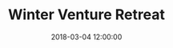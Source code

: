 ---
title: Winter Venture Retreat
date: 2018-03-04 12:00:00
tags:
- event
layout: event
permalink: "/event/:title"
venue: Unplug Chalet
location: Canazei, Trentino, Italy
image: http://localhost:4000/assets/img/location/villetta-maria.jpeg
when_header: March 04-07, 2018
how_was_it:
- We have chosen the best of the best. The Unplug chalet is in front of the Marmolada, the highest mountain of the Dolomites. It is an occasion to really deeply connect
  with fellow entrepreneurs and investors, but most of all to feel the pull of nature,
  enjoying the silence and solitude that you can only get by being in the middle of
  the mountains.
- The chalet is secluded in the woods, where you can't hear a sound other than animals, but it's just a 7 minutes drives from Canazei, a small gem of a village in the heart of the Dolomites. It is a 3-star hotel with its own restaurant and bar.
video: https://www.youtube.com/watch?v=dUyhWS0rR1A
caratteristics:
  altitude: 1450 mt
  cooking: Traditional
  beds: 60 people
past_edition:
  period: 04 - 05 - 06 - 07 March 2018
  image: http://localhost:4000/assets/img/edition_cards/tires.png
speakers:
- name: Nadia Eghbal
  role: Open Source Lead, Github
  image: http://localhost:4000/assets/img/speakers/nadia.jpeg
- name: To be announced
  role: TBD
  image: http://localhost:4000/assets/img/speakers/placeholder_speakers.jpg
# attendees:
# - name: Algolia
#   image: http://localhost:4000/assets/img/attendees/algolia.png
# - name: Cachet
#   image: http://localhost:4000/assets/img/attendees/algolia.png
# - name: Ebanx
#   image: http://localhost:4000/assets/img/attendees/algolia.png
# - name: codebase
#   image: http://localhost:4000/assets/img/attendees/algolia.png
# - name: Google
#   image: http://localhost:4000/assets/img/attendees/algolia.png
# - name: Drip
#   image: http://localhost:4000/assets/img/attendees/algolia.png
# - name: DigitalOcean
#   image: http://localhost:4000/assets/img/attendees/algolia.png
# - name: cirrus
#   image: http://localhost:4000/assets/img/attendees/algolia.png
organizers:
- name: STEFANO BERNARDI
  role: Investor
  image: http://localhost:4000/assets/img/organizers/bernardi.jpg
- name: LORENZO SANNA
  role: Business Developer
  image: http://localhost:4000/assets/img/organizers/sanna.png
schedule:
- day: SUNDAY, MARCH 04
  program:
  - time: 2.00 PM
    what: We leave from Verona
    description: Meeting points outside the train station and airport
  - time: 5.00 PM
    what: Arrival at Unplug's Chalet
    description: Check-in time and find your room mate fot the next days!
  - time: 5.30 PM
    what: Ski test and rental
    description: Only for wannabe skiers
  - time: 6.00 PM
    what: Welcome Bonfire Aperitivo
    description: Drink, get cozy and get to meet your fellow adventurers.
  - time: 8.00 PM
    what: Dinner at Unplug's Chalet
    description: Typical dinner, with a simple 1 minute presentation of each guest.
- day: MONDAY, MARCH 05
  program:
  - time: 7.30 AM
    what: Breakfast
    description: Get your energy for the day!
  - time: 8.30 AM
    what: Skiing!
    description: We leave the Chalet and go on the slopes.
  - time: 9.30 AM
    what: Sledding!
    description: If skiing is not your sport, we have quite the fun alternative.
  - time: 3.00 PM
    what: Relax
    description: We get back to the hotel and get changed.
  - time: 5.00 PM
    what: SPA TIME!
    description: We're off to the magnificent QC Terme Dolomiti!
  - time: 7.00 PM
    what: Dinner at the Spa
    description: Light dinner in our bathrobes, with some unconference talks.
  - time: 10.00 PM
    what: Back to Unplug Chalet
    description: Unplug in our private bar
- day: TUESDAY, MARCH 06
  program:
  - time: 7.30 AM
    what: Breakfast
    description: Get your energy for the day!
  - time: 8.30 AM
    what: Skiing!
    description: We leave the Chalet and go on the slopes.
  - time: 9.30 AM
    what: Snowshoe Time! (For non-skiers)
    description: Hike through the dolomites with mountain guides on snowshoes!
  - time: 4.00 PM
    what: Return to Unplug Chalet
    description: Shower, relax, drink and chat.
  - time: 5.30 PM
    what: Snowmobile ride to Malga Monzoni
    description: Bring some warm stuff and be ready for an adventure
  - time: 6.30 PM
    what: Talks
    description: Inspiring talks from your fellow mountaineers
  - time: 7.30 PM
    what: Dinner
    description: Home made, slowfood and very typical dinner at Malga Monzoni.
  - time: 10.00 PM
    what: Sled down the mountain!
    description: It is time to sled back... It will be night so bring a light!
- day: WEDNESDAY, MARCH 07
  program:
  - time: 8.00 AM
    what: Breakfast
    description: Meet in the Hotel lobby and load up on energies for the day.
  - time: 9.00 AM
    what: Talks for whoever is already awake.
    description: Last talks before leaving
  - time: 11.00 AM
    what: Bye Bye Unplug Chalet
    description: It's time to go back to the real world! Our bus leaves now.
  - time: 12.30 AM
    what: Surprise Goodbye Lunch
    description: Promise it's worth it.
  - time: 4.30 PM
    what: Bye!
    description: We say good bye! Please ensure you book travel from Verona's Airport at 5:30pm
      at the earliest. If you need to leave earlier, please contact us before purchasing
      a ticket to make sure we can accomodate. We suggest spending the night in Verona
      and booking travel for the next morning! It is a stunning city.
gallery-small:
  image:
    - http://localhost:4000/assets/img/events_photos/2017_winter_retreat/01.jpg
    - http://localhost:4000/assets/img/events_photos/2017_winter_retreat/02.jpg
    - http://localhost:4000/assets/img/events_photos/2017_winter_retreat/03.jpg
    - http://localhost:4000/assets/img/events_photos/2017_winter_retreat/04.jpg
    - http://localhost:4000/assets/img/events_photos/2017_winter_retreat/05.jpg
    - http://localhost:4000/assets/img/events_photos/2017_winter_retreat/06.jpg
    - http://localhost:4000/assets/img/events_photos/2017_winter_retreat/07.jpg
    - http://localhost:4000/assets/img/events_photos/2017_winter_retreat/08.jpg
    - http://localhost:4000/assets/img/events_photos/2017_winter_retreat/09.jpg
    - http://localhost:4000/assets/img/events_photos/2017_winter_retreat/10.jpg
    - http://localhost:4000/assets/img/events_photos/2017_winter_retreat/11.jpg
    - http://localhost:4000/assets/img/events_photos/2017_winter_retreat/12.jpg
gallery-big:
  image:
    - http://localhost:4000/assets/img/events_photos/2017_winter_retreat/big/01.jpg
    - http://localhost:4000/assets/img/events_photos/2017_winter_retreat/big/02.jpg
    - http://localhost:4000/assets/img/events_photos/2017_winter_retreat/big/03.jpg
    - http://localhost:4000/assets/img/events_photos/2017_winter_retreat/big/04.jpg
    - http://localhost:4000/assets/img/events_photos/2017_winter_retreat/big/05.jpg
    - http://localhost:4000/assets/img/events_photos/2017_winter_retreat/big/06.jpg
    - http://localhost:4000/assets/img/events_photos/2017_winter_retreat/big/07.jpg
    - http://localhost:4000/assets/img/events_photos/2017_winter_retreat/big/08.jpg
    - http://localhost:4000/assets/img/events_photos/2017_winter_retreat/big/09.jpg
    - http://localhost:4000/assets/img/events_photos/2017_winter_retreat/big/10.jpg
    - http://localhost:4000/assets/img/events_photos/2017_winter_retreat/big/11.jpg
    - http://localhost:4000/assets/img/events_photos/2017_winter_retreat/big/12.jpg
pricing_table:
  - title: Early Bird Ticket
    price: 890
    elements: 
      - icon: http://localhost:4000/assets/img/pricing_table/double_room.svg
        text: ['3 nights in a private  Hotel***', 'private bed in a 3 or 4 people room']
      - icon: http://localhost:4000/assets/img/pricing_table/transfer.svg
        text: ['Transfer to and from Verona']
      - icon: http://localhost:4000/assets/img/pricing_table/SPA.svg
        text: ['Entrance in the QT Dolomiti Terme SPA', 'including Dinner']
      - icon: http://localhost:4000/assets/img/pricing_table/special_dinner.svg
        text: ['1 Lunch in a surprise location', '1 typical dinner in the hotel','1 special dinner in a refuge']
      - icon:
        text: ['22% Italian VAT included']
  - title: Private Double Room Ticket
    price: 1190
    elements: 
      - icon: http://localhost:4000/assets/img/pricing_table/double_room.svg
        text: ['3 nights in a private  Hotel***', 'Double Room']
      - icon: http://localhost:4000/assets/img/pricing_table/transfer.svg
        text: ['Transfer to and from Verona']
      - icon: http://localhost:4000/assets/img/pricing_table/SPA.svg
        text: ['Entrance in the QT Dolomiti Terme SPA', 'including Dinner']
      - icon: http://localhost:4000/assets/img/pricing_table/special_dinner.svg
        text: ['1 Lunch in a surprise location', '1 typical dinner in the hotel','1 special dinner in a refuge']
      - icon:
        text: ['22% Italian VAT included']
  - title: Private Single Room Ticket
    price: 1690
    elements: 
      - icon: http://localhost:4000/assets/img/pricing_table/double_room.svg
        text: ['3 nights in a private  Hotel***', 'Single room']
      - icon: http://localhost:4000/assets/img/pricing_table/transfer.svg
        text: ['Transfer to and from Verona']
      - icon: http://localhost:4000/assets/img/pricing_table/SPA.svg
        text: ['Entrance in the QT Dolomiti Terme SPA', 'including Dinner']
      - icon: http://localhost:4000/assets/img/pricing_table/special_dinner.svg
        text: ['1 Lunch in a surprise location', '1 typical dinner in the hotel','1 special dinner in a refuge']
      - icon:
        text: ['22% Italian VAT included']
header_home: 
  title: 2018 Winter Venture Retreat
  subtitle: An amazing 3-day retreat in the Dolomites with fellow investors and entrepreneurs
  image: https://unplug.vc/assets/img/val-san-nicolo.jpg
footer_sponsors:
#- name: "Trentino"
#  image: "http://localhost:4000/assets/img/sponsor/trentino.png"
#  link: "https://www.trentinomarketing.org/en/"
- name: Token Economy
  image: http://localhost:4000/assets/img/sponsor/tokeneconomy.png
  link: https://www.tokeneconomy.co
- name: Belka
  image: http://localhost:4000/assets/img/sponsor/logo_belka.svg
  link: https://belka.us/en
#- name: "Dolomiti"
#  image: "http://localhost:4000/assets/img/sponsor/dolomitiUnesco.png"
#  link: "http://www.dolomitiunesco.info/la-fondazione-dolomiti-unesco/?lang=en"
---